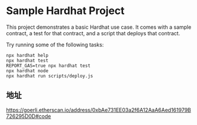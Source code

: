 # Sample Hardhat Project

This project demonstrates a basic Hardhat use case. It comes with a sample contract, a test for that contract, and a script that deploys that contract.

Try running some of the following tasks:

```shell
npx hardhat help
npx hardhat test
REPORT_GAS=true npx hardhat test
npx hardhat node
npx hardhat run scripts/deploy.js
```

## 地址

https://goerli.etherscan.io/address/0xbAe731EE03a2f6A12AaA6Aed161979B726295D0D#code
